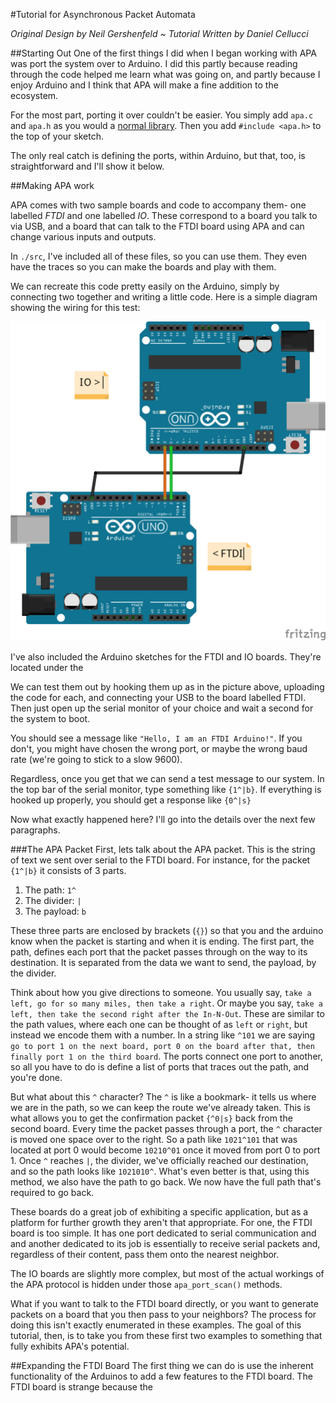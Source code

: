 #Tutorial for Asynchronous Packet Automata

_Original Design by Neil Gershenfeld_ ~ _Tutorial Written by Daniel Cellucci_

##Starting Out
One of the first things I did when I began working with APA was port the system over to Arduino. I did this partly because reading through the code helped me learn what was going on, and partly because I enjoy Arduino and I think that APA will make a fine addition to the ecosystem.

For the most part, porting it over couldn't be easier. You simply add `apa.c` and `apa.h` as you would a [normal library](http://arduino.cc/en/Guide/Libraries). Then you add `#include <apa.h>` to the top of your sketch. 

The only real catch is defining the ports, within Arduino, but that, too, is straightforward and I'll show it below.

##Making APA work

APA comes with two sample boards and code to accompany them- one labelled *FTDI* and one labelled *IO*. These correspond to a board you talk to via USB, and a board that can talk to the FTDI board using APA and can change various inputs and outputs. 

In `./src`, I've included all of these files, so you can use them. They even have the traces so you can make the boards and play with them. 

We can recreate this code pretty easily on the Arduino, simply by connecting two together and writing a little code. Here is a simple diagram showing the wiring for this test:

![Two Arduinos](src\\apa_arduino\\Fritzing_Schematic_bb.png)

I've also included the Arduino sketches for the FTDI and IO boards. They're located under the 

We can test them out by hooking them up as in the picture above, uploading the code for each, and connecting your USB to the board labelled FTDI. Then just open up the serial monitor of your choice and wait a second for the system to boot.

You should see a message like `"Hello, I am an FTDI Arduino!"`. If you don't, you might have chosen the wrong port, or maybe the wrong baud rate (we're going to stick to a slow 9600). 

Regardless, once you get that we can send a test message to our system. In the top bar of the serial monitor, type something like `{1^|b}`. If everything is hooked up properly, you should get a response like `{0^|s}`

Now what exactly happened here? I'll go into the details over the next few paragraphs. 

###The APA Packet
First, lets talk about the APA packet. This is the string of text we sent over serial to the FTDI board. For instance, for the packet `{1^|b}` it consists of 3 parts. 

 1. The path: `1^`
 2. The divider: `|`
 3. The payload: `b`

These three parts are enclosed by brackets (`{}`) so that you and the arduino know when the packet is starting and when it is ending. The first part, the path, defines each port that the packet passes through on the way to its destination. It is separated from the data we want to send, the payload, by the divider. 

Think about how you give directions to someone. You usually say, `take a left, go for so many miles, then take a right`. Or maybe you say, `take a left, then take the second right after the In-N-Out`. These are similar to the path values, where each one can be thought of as `left` or `right`, but instead we encode them with a number. In a string like `^101` we are saying `go to port 1 on the next board, port 0 on the board after that, then finally port 1 on the third board`. The ports connect one port to another, so all you have to do is define a list of ports that traces out the path, and you're done. 

But what about this `^` character? The `^` is like a bookmark- it tells us where we are in the path, so we can keep the route we've already taken. This is what allows you to get the confirmation packet `{^0|s}` back from the second board. Every time the packet passes through a port, the `^` character is moved one space over to the right. So a path like `1021^101` that was located at port 0 would become `10210^01` once it moved from port 0 to port 1. Once `^` reaches `|`, the divider, we've officially reached our destination, and so the path looks like `1021010^`. What's even better is that, using this method, we also have the path to go back. We now have the full path that's required to go back. 





These boards do a great job of exhibiting a specific application, but as a platform for further growth they aren't that appropriate. For one, the FTDI board is too simple. It has one port dedicated to serial communication and and another dedicated to  its job is essentially to receive serial packets and, regardless of their content, pass them onto the nearest neighbor. 

The IO boards are slightly more complex, but most of the actual workings of the APA protocol is hidden under those `apa_port_scan()` methods.  

What if you want to talk to the FTDI board directly, or you want to generate packets on a board that you then pass to your neighbors? The process for doing this isn't exactly enumerated in these examples. The goal of this tutorial, then, is to take you from these first two examples to something that fully exhibits APA's potential.

##Expanding the FTDI Board
The first thing we can do is use the inherent functionality of the Arduinos to add a few features to the FTDI board. The FTDI board is strange because the 

